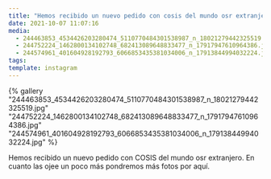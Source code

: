 ```yaml
---
title: "Hemos recibido un nuevo pedido con cosis del mundo osr extranjero"
date: 2021-10-07 11:07:16
media:
  - 244463853_4534426203280474_5110770484301538987_n_18021279442325519.jpg
  - 244752224_1462800134102748_682413089648833477_n_17917947610964386.jpg
  - 244574961_401604928192793_6066853435381034006_n_17913844994032224.jpg
tags:
template: instagram
---
```


{% gallery "244463853_4534426203280474_5110770484301538987_n_18021279442325519.jpg" "244752224_1462800134102748_682413089648833477_n_17917947610964386.jpg" "244574961_401604928192793_6066853435381034006_n_17913844994032224.jpg" %}

Hemos recibido un nuevo pedido con COSIS del mundo osr extranjero. En cuanto las ojee un poco más pondremos más fotos por aquí.
